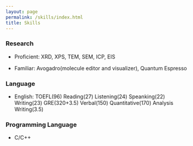```yaml
---
layout: page
permalink: /skills/index.html
title: Skills
---
```

### Research
- Proficient: XRD, XPS, TEM, SEM, ICP, EIS

- Familiar: Avogadro(molecule editor and visualizer), Quantum Espresso

### Language
- English: TOEFL(96) Reading(27) Listening(24) Speanking(22) Writing(23)
           GRE(320+3.5) Verbal(150) Quantitative(170) Analysis Writing(3.5)  

### Programming Language
- C/C++
